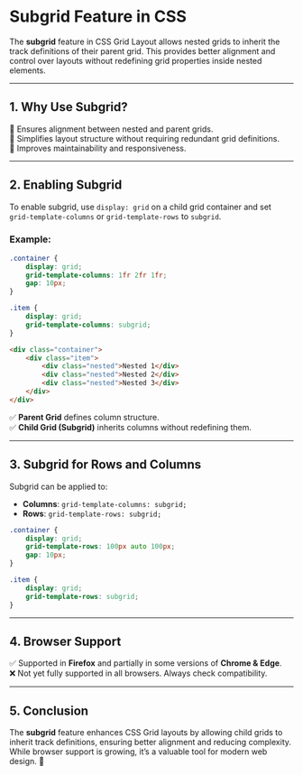 # **Subgrid Feature in CSS**

The **subgrid** feature in CSS Grid Layout allows nested grids to inherit the track definitions of their parent grid. This provides better alignment and control over layouts without redefining grid properties inside nested elements.

---

## **1. Why Use Subgrid?**

🔹 Ensures alignment between nested and parent grids.  
🔹 Simplifies layout structure without requiring redundant grid definitions.  
🔹 Improves maintainability and responsiveness.  

---

## **2. Enabling Subgrid**

To enable subgrid, use `display: grid` on a child grid container and set `grid-template-columns` or `grid-template-rows` to `subgrid`.

### **Example:**

```css
.container {
    display: grid;
    grid-template-columns: 1fr 2fr 1fr;
    gap: 10px;
}

.item {
    display: grid;
    grid-template-columns: subgrid;
}
```

```html
<div class="container">
    <div class="item">
        <div class="nested">Nested 1</div>
        <div class="nested">Nested 2</div>
        <div class="nested">Nested 3</div>
    </div>
</div>
```

✅ **Parent Grid** defines column structure.  
✅ **Child Grid (Subgrid)** inherits columns without redefining them.

---

## **3. Subgrid for Rows and Columns**

Subgrid can be applied to:

- **Columns**: `grid-template-columns: subgrid;`
- **Rows**: `grid-template-rows: subgrid;`

```css
.container {
    display: grid;
    grid-template-rows: 100px auto 100px;
    gap: 10px;
}

.item {
    display: grid;
    grid-template-rows: subgrid;
}
```

---

## **4. Browser Support**

✅ Supported in **Firefox** and partially in some versions of **Chrome & Edge**.  
❌ Not yet fully supported in all browsers. Always check compatibility.

---

## **5. Conclusion**

The **subgrid** feature enhances CSS Grid layouts by allowing child grids to inherit track definitions, ensuring better alignment and reducing complexity. While browser support is growing, it’s a valuable tool for modern web design. 🚀
